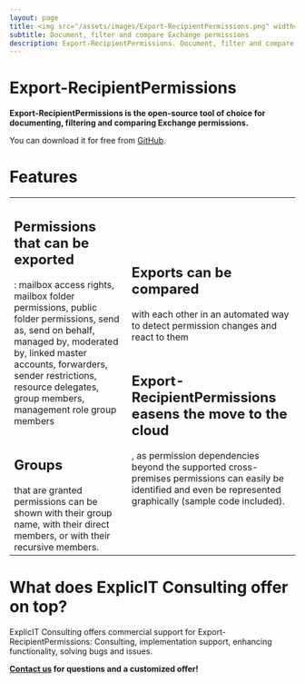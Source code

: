 ```yaml
---
layout: page
title: <img src="/assets/images/Export-RecipientPermissions.png" width="400" alt="Export-RecipientPermissions"><br>Export-RecipientPermissions
subtitle: Document, filter and compare Exchange permissions
description: Export-RecipientPermissions. Document, filter and compare Exchange permissions. Export-RecipientPermissions is the open-source tool of choice for documenting, filtering and comparing Exchange permissions.
---
```

# Export-RecipientPermissions
**Export-RecipientPermissions is the open-source tool of choice for documenting, filtering and comparing Exchange permissions.</strong>**

You can download it for free from <a href="https://github.com/GruberMarkus/Export-RecipientPermissions">GitHub</a>.

# Features
<table>
  <tr>
    <td><h2>Permissions that can be exported</h2>: mailbox access rights, mailbox folder permissions, public folder permissions, send as, send on behalf, managed by, moderated by, linked master accounts, forwarders, sender restrictions, resource delegates, group members, management role group members<br><br><h2>Groups</h2> that are granted permissions can be shown with their group name, with their direct members, or with their recursive members.
    </td>
    <td><h2>Exports can be compared</h2> with each other in an automated way to detect permission changes and react to them<br><br><h2>Export-RecipientPermissions easens the move to the cloud</h2>, as permission dependencies beyond the supported cross-premises permissions can easily be identified and even be represented graphically (sample code included).
    </td>
  </tr>
</table>

# What does ExplicIT Consulting offer on top?
ExplicIT Consulting offers commercial support for Export-RecipientPermissions: Consulting, implementation support, enhancing functionality, solving bugs and issues.

**[Contact us](mailto:welcome@explicitconsulting.at) for questions and a customized offer!**